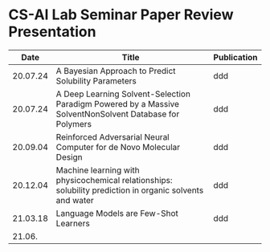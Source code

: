 # CS-AI Lab Seminar Paper Review Presentation

Date | Title | Publication
---- | ---- | ---- 
20.07.24 | A Bayesian Approach to Predict Solubility Parameters | ddd
20.07.24 | A Deep Learning Solvent-Selection Paradigm Powered by a Massive SolventNonSolvent Database for Polymers | ddd
20.09.04 | Reinforced Adversarial Neural Computer for de Novo Molecular Design | ddd
20.12.04 | Machine learning with physicochemical relationships: solubility prediction in organic solvents and water | ddd
21.03.18 | Language Models are Few-Shot Learners | ddd
21.06. | 
